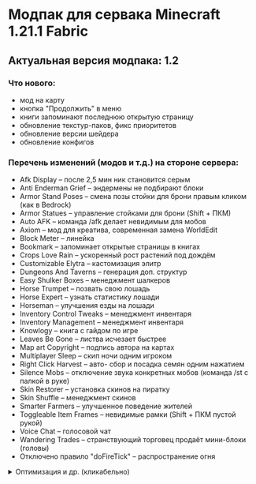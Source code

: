 # Модпак для сервака Minecraft 1.21.1 Fabric

## Актуальная версия модпака: 1.2

### Что нового:
- мод на карту
- кнопка "Продолжить" в меню
- книги запоминают последнюю открытую страницу
- обновление текстур-паков, фикс приоритетов
- обновление версии шейдера
- обновление конфигов

### Перечень изменений (модов и т.д.) на стороне сервера:
- Afk Display – после 2,5 мин ник становится серым
- Anti Enderman Grief – эндермены не подбирают блоки
- Armor Stand Poses – смена позы стойки для брони правым кликом (как в Bedrock)
- Armor Statues – управление стойками для брони (Shift + ПКМ)
- Auto AFK – команда /afk делает невидимым для мобов
- Axiom – мод для креатива, современная замена WorldEdit
- Block Meter – линейка
- Bookmark – запоминает открытые страницы в книгах
- Crops Love Rain – ускоренный рост растений под дождём
- Customizable Elytra – кастомизация элитр
- Dungeons And Taverns – генерация доп. структур
- Easy Shulker Boxes – менеджмент шалкеров
- Horse Trumpet – позвать свою лошадь
- Horse Expert – узнать статистику лошади
- Horseman – улучшения езды на лошади
- Inventory Control Tweaks – менеджмент инвентаря
- Inventory Management – менеджмент инвентаря
- Knowlogy – книга с гайдом по игре
- Leaves Be Gone – листва исчезает быстрее
- Map art Copyright – подпись автора на картах
- Multiplayer Sleep – скип ночи одним игроком
- Right Click Harvest – авто- сбор и посадка семян одним нажатием
- Silence Mobs – отключение звука конкретных мобов (команда /st с палкой в руке)
- Skin Restorer – установка скинов на пиратку
- Skin Shuffle – менеджмент скинов
- Smarter Farmers – улучшенное поведение жителей
- Toggleable Item Frames – невидимые рамки (Shift + ПКМ пустой рукой)
- Voice Chat – голосовой чат
- Wandering Trades – странствующий торговец продаёт мини-блоки (головы)
- Отключено правило "doFireTick" – распространение огня

<details><summary>Оптимизация и др. (кликабельно)</summary>

<ul>
  <li>Alternate Current – оптимизация редстоуна</li>
  <li>AltX – логгирование IP адресов (т.к. сервер пиратский)</li>
  <li>Clumps – оптимизация сфер опыта</li>
  <li>Easy Auth – пароль для входа на сервер</li>
  <li>Krypton – оптимизация сервера</li>
  <li>Let Me Despawn – разрешает деспаун мобов с предметами</li>
  <li>Lithium – общая оптимизация</li>
  <li>ModernFix – общая оптимизация</li>
  <li>Noisium – оптимизация генерации мира</li>
  <li>Spark – диагностика сервера</li>
  <li>TT20 – имитация отсутствия лагов на сервере</li>
</ul>  

 </details>

